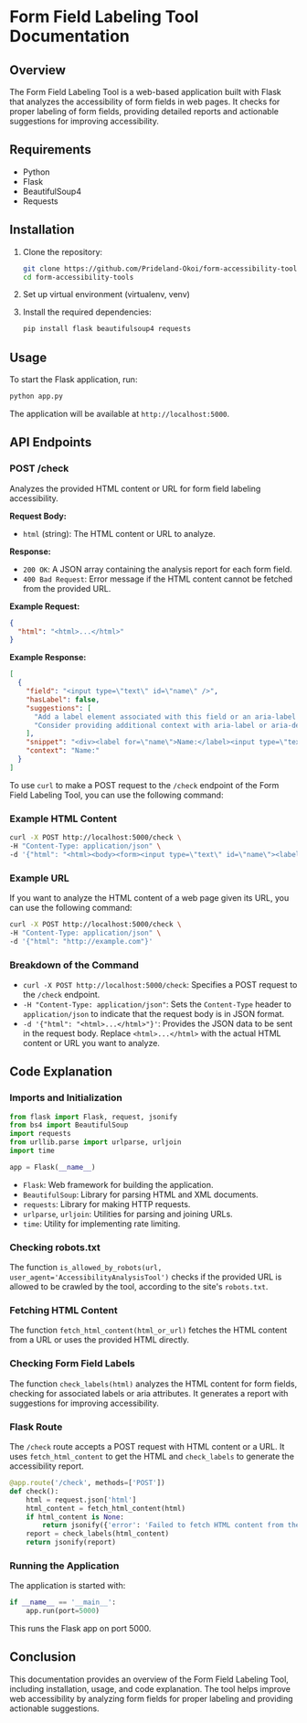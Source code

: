 # Form Field Labeling Tool Documentation

## Overview

The Form Field Labeling Tool is a web-based application built with Flask that analyzes the accessibility of form fields in web pages. It checks for proper labeling of form fields, providing detailed reports and actionable suggestions for improving accessibility.

## Requirements

- Python
- Flask
- BeautifulSoup4
- Requests

## Installation

1. Clone the repository:

   ```bash
   git clone https://github.com/Prideland-Okoi/form-accessibility-tools.git
   cd form-accessibility-tools
   ```
2. Set up virtual environment (virtualenv, venv)
   
4. Install the required dependencies:
   ```bash
   pip install flask beautifulsoup4 requests
   ```

## Usage

To start the Flask application, run:

```bash
python app.py
```

The application will be available at `http://localhost:5000`.

## API Endpoints

### POST /check

Analyzes the provided HTML content or URL for form field labeling accessibility.

**Request Body:**

- `html` (string): The HTML content or URL to analyze.

**Response:**

- `200 OK`: A JSON array containing the analysis report for each form field.
- `400 Bad Request`: Error message if the HTML content cannot be fetched from the provided URL.

**Example Request:**

```json
{
  "html": "<html>...</html>"
}
```

**Example Response:**

```json
[
  {
    "field": "<input type=\"text\" id=\"name\" />",
    "hasLabel": false,
    "suggestions": [
      "Add a label element associated with this field or an aria-label attribute.",
      "Consider providing additional context with aria-label or aria-describedby."
    ],
    "snippet": "<div><label for=\"name\">Name:</label><input type=\"text\" id=\"name\" /></div>",
    "context": "Name:"
  }
]
```

To use `curl` to make a POST request to the `/check` endpoint of the Form Field Labeling Tool, you can use the following command:

### Example HTML Content

```bash
curl -X POST http://localhost:5000/check \
-H "Content-Type: application/json" \
-d '{"html": "<html><body><form><input type=\"text\" id=\"name\"><label for=\"name\">Name</label></form></body></html>"}'
```

### Example URL

If you want to analyze the HTML content of a web page given its URL, you can use the following command:

```bash
curl -X POST http://localhost:5000/check \
-H "Content-Type: application/json" \
-d '{"html": "http://example.com"}'
```

### Breakdown of the Command

- `curl -X POST http://localhost:5000/check`: Specifies a POST request to the `/check` endpoint.
- `-H "Content-Type: application/json"`: Sets the `Content-Type` header to `application/json` to indicate that the request body is in JSON format.
- `-d '{"html": "<html>...</html>"}'`: Provides the JSON data to be sent in the request body. Replace `<html>...</html>` with the actual HTML content or URL you want to analyze.

## Code Explanation

### Imports and Initialization

```python
from flask import Flask, request, jsonify
from bs4 import BeautifulSoup
import requests
from urllib.parse import urlparse, urljoin
import time

app = Flask(__name__)
```

- `Flask`: Web framework for building the application.
- `BeautifulSoup`: Library for parsing HTML and XML documents.
- `requests`: Library for making HTTP requests.
- `urlparse`, `urljoin`: Utilities for parsing and joining URLs.
- `time`: Utility for implementing rate limiting.

### Checking robots.txt

The function `is_allowed_by_robots(url, user_agent='AccessibilityAnalysisTool')` checks if the provided URL is allowed to be crawled by the tool, according to the site's `robots.txt`.

### Fetching HTML Content

The function `fetch_html_content(html_or_url)` fetches the HTML content from a URL or uses the provided HTML directly.

### Checking Form Field Labels

The function `check_labels(html)` analyzes the HTML content for form fields, checking for associated labels or aria attributes. It generates a report with suggestions for improving accessibility.

### Flask Route

The `/check` route accepts a POST request with HTML content or a URL. It uses `fetch_html_content` to get the HTML and `check_labels` to generate the accessibility report.

```python
@app.route('/check', methods=['POST'])
def check():
    html = request.json['html']
    html_content = fetch_html_content(html)
    if html_content is None:
        return jsonify({'error': 'Failed to fetch HTML content from the provided URL.'}), 400
    report = check_labels(html_content)
    return jsonify(report)
```

### Running the Application

The application is started with:

```python
if __name__ == '__main__':
    app.run(port=5000)
```

This runs the Flask app on port 5000.

## Conclusion

This documentation provides an overview of the Form Field Labeling Tool, including installation, usage, and code explanation. The tool helps improve web accessibility by analyzing form fields for proper labeling and providing actionable suggestions.
